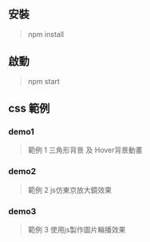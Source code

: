 ## 安裝
>npm install
## 啟動
> npm start
## css 範例
### demo1
>範例 1 三角形背景 及 Hover背景動畫
### demo2
>範例 2 js仿東京放大鏡效果
### demo3 
>範例 3 使用js製作圖片輪播效果